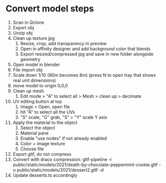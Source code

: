 # Convert model steps

1. Scan in Qclone
1. Export obj
1. Unzip obj
1. Clean up texture jpg
   1. Resize, crop, add transparency in preview
   1. Open in affinity designer and add background color that blends
   1. Export resized/compressed jpg and save in new folder alongside geometry
1. Open model in blender
1. File import obj
1. Scale down 1/10 (80m becomes 8m) (press N to open tray that shows real unit dimensions)
1. move model to origin 0,0,0
1. Clean up mesh
   1. Edit mode > "A" to select all > Mesh > clean up > decimate
1. UV editing button at top
   1. Image > Open, open file
   1. hit "A" to select all the UVs
   1. "S" scale, "G" grab, "S" > "Y" scale Y axis
1. Apply the material to the object
   1. Select the object
   1. Material pane
   1. Enable "use nodes" if not already enabled
   1. Color = image texture
   1. Choose file
1. Export gltf, do not compress
1. Convert with draco compression: gltf-pipeline -i public/static/models/2021/death-by-chocolate-peppermint-cookie.gltf -o public/static/models/2021/dessert2.gltf -d
1. Update desserts.ts accordingly
